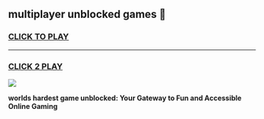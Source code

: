 
## multiplayer unblocked games 👋
<h3>
<a href="https://premium.freeplayer.one?title=multiplayer_unblocked_games&ref=13F">CLICK TO PLAY</a></h3>
<hr>

<h3>
<a href="https://premium.freeplayer.one?title=multiplayer_unblocked_games&ref=13F">CLICK 2 PLAY</a>
  
</h3>

<a href="https://premium.freeplayer.one?title=multiplayer_unblocked_games&ref=12F/"><img src="https://clearcache.store/games.png"></a>


**worlds hardest game unblocked: Your Gateway to Fun and Accessible Online Gaming**
